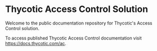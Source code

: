 [title]: # (readme)
[tags]: # (readme)
[priority]: # (1)
[display]: # (none)
# Thycotic Access Control Solution

Welcome to the public documentation repository for Thycotic's Access Control solution.

To access published Thycotic Access Control documentation visit https://docs.thycotic.com/ac.
